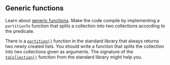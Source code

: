 ## Generic functions

Learn about [generic functions](https://kotlinlang.org/docs/generics.html#generic-functions).
Make the code compile by implementing a `partitionTo` function that splits
a collection into two collections according to the predicate.

There is a [`partition()`](https://kotlinlang.org/api/latest/jvm/stdlib/kotlin.collections/partition.html)
function in the standard library that always returns two newly created lists.
You should write a function that splits the collection into two collections given as arguments.
The signature of the
[`toCollection()`](https://kotlinlang.org/api/latest/jvm/stdlib/kotlin.collections/to-collection.html)
 function from the standard library might help you.
